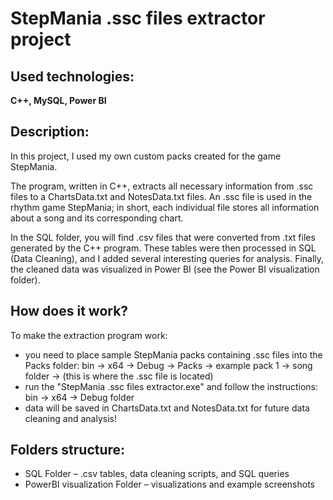 # StepMania .ssc files extractor project

## Used technologies:
**C++, MySQL, Power BI**

## Description:
In this project, I used my own custom packs created for the game StepMania.

The program, written in C++, extracts all necessary information from .ssc files to a ChartsData.txt and NotesData.txt files.
An .ssc file is used in the rhythm game StepMania; in short, each individual file stores all information about a song and its corresponding chart.

In the SQL folder, you will find .csv files that were converted from .txt files generated by the C++ program. These tables were then processed in SQL (Data Cleaning), and I added several interesting queries for analysis. Finally, the cleaned data was visualized in Power BI (see the Power BI visualization folder).

## How does it work?
To make the extraction program work:
- you need to place sample StepMania packs containing .ssc files into the Packs folder: bin -> x64 -> Debug -> Packs -> example pack 1 -> song folder -> (this is where the .ssc file is located)
- run the "StepMania .ssc files extractor.exe" and follow the instructions: bin -> x64 -> Debug folder
- data will be saved in ChartsData.txt and NotesData.txt for future data cleaning and analysis!

## Folders structure:
- SQL Folder – .csv tables, data cleaning scripts, and SQL queries
- PowerBI visualization Folder – visualizations and example screenshots
